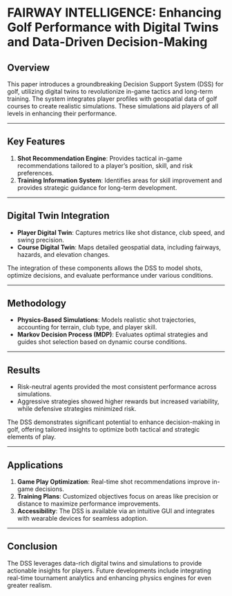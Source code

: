 
# FAIRWAY INTELLIGENCE: Enhancing Golf Performance with Digital Twins and Data-Driven Decision-Making

## Overview
This paper introduces a groundbreaking Decision Support System (DSS) for golf, utilizing digital twins to revolutionize in-game tactics and long-term training. The system integrates player profiles with geospatial data of golf courses to create realistic simulations. These simulations aid players of all levels in enhancing their performance.

***

## Key Features
1. **Shot Recommendation Engine**: Provides tactical in-game recommendations tailored to a player’s position, skill, and risk preferences.
2. **Training Information System**: Identifies areas for skill improvement and provides strategic guidance for long-term development.

***

## Digital Twin Integration
- **Player Digital Twin**: Captures metrics like shot distance, club speed, and swing precision.
- **Course Digital Twin**: Maps detailed geospatial data, including fairways, hazards, and elevation changes.

The integration of these components allows the DSS to model shots, optimize decisions, and evaluate performance under various conditions.

***

## Methodology
- **Physics-Based Simulations**: Models realistic shot trajectories, accounting for terrain, club type, and player skill.
- **Markov Decision Process (MDP)**: Evaluates optimal strategies and guides shot selection based on dynamic course conditions.

***

## Results
- Risk-neutral agents provided the most consistent performance across simulations.
- Aggressive strategies showed higher rewards but increased variability, while defensive strategies minimized risk.

The DSS demonstrates significant potential to enhance decision-making in golf, offering tailored insights to optimize both tactical and strategic elements of play.

***

## Applications
1. **Game Play Optimization**: Real-time shot recommendations improve in-game decisions.
2. **Training Plans**: Customized objectives focus on areas like precision or distance to maximize performance improvements.
3. **Accessibility**: The DSS is available via an intuitive GUI and integrates with wearable devices for seamless adoption.

***

## Conclusion
The DSS leverages data-rich digital twins and simulations to provide actionable insights for players. Future developments include integrating real-time tournament analytics and enhancing physics engines for even greater realism.

